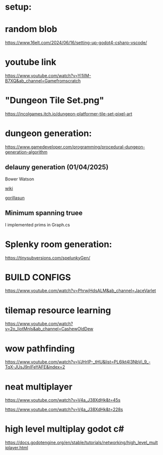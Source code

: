 # setup:

# random blob

https://www.16elt.com/2024/06/16/setting-up-godot4-csharp-vscode/

# youtube link

https://www.youtube.com/watch?v=Yi1iIM-B7XQ&ab_channel=Gamefromscratch


# "Dungeon Tile Set.png"

https://incolgames.itch.io/dungeon-platformer-tile-set-pixel-art


# dungeon generation:
https://www.gamedeveloper.com/programming/procedural-dungeon-generation-algorithm

## delauny generation (01/04/2025)
Bower Watson

[wiki](https://en.wikipedia.org/wiki/Bowyer%E2%80%93Watson_algorithm?ref=gorillasun.de
)

[gorillasun](https://www.gorillasun.de/blog/bowyer-watson-algorithm-for-delaunay-triangulation/#wikipedias-bowyer-watson-pseudocode-snippet)
 
## Minimum spanning truee

I implemented prims in Graph.cs




# Splenky room generation:

https://tinysubversions.com/spelunkyGen/

# BUILD CONFIGS

https://www.youtube.com/watch?v=PhrwjHdsALM&ab_channel=JaceVarlet

# tilemap resource learning
https://www.youtube.com/watch?v=2o_IiotMnls&ab_channel=CashewOldDew

# wow pathfinding
https://www.youtube.com/watch?v=VJHrIP-_tHU&list=PL6Ikt4l3NbVi_9_-TqX-JUsJ9nIFeYAFE&index=2


# neat multiplayer
https://www.youtube.com/watch?v=V4a_J38XdHk&t=45s

https://www.youtube.com/watch?v=V4a_J38XdHk&t=228s

# high level multiplay godot c#
https://docs.godotengine.org/en/stable/tutorials/networking/high_level_multiplayer.html